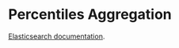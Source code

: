 # Percentiles Aggregation

[Elasticsearch documentation](https://www.elastic.co/guide/en/elasticsearch/reference/current/search-aggregations-metrics-percentile-aggregation.html).
